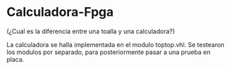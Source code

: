 # Calculadora-Fpga
(¿Cual es la diferencia entre una toalla y una calculadora?)

La calculadora se halla implementada en el modulo toptop.vhl. Se testearon los modulos por separado, para posteriormente pasar a una prueba en placa.
